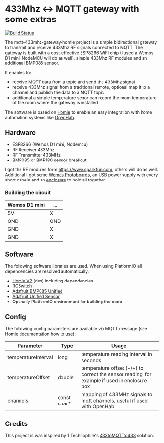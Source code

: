 # 433Mhz <-> MQTT gateway with some extras  

[![Build Status](https://travis-ci.org/mhaack/mqtt-433mhz-gateway-homie.svg?branch=master)](https://travis-ci.org/mhaack/mqtt-433mhz-gateway-homie)

The mqtt-433mhz-gateway-homie project is a simple bidirectional gateway to transmit and receive 433Mhz RF signals connected to MQTT. The 
gateway is built with a cost-effective ESP8266 WiFi chip (I used a Wemos D1 mini, NodeMCU will do as well), simple 433Mhz RF modules and 
an additional BMP085 sensor.

It enables to:
- receive MQTT data from a topic and send the 433Mhz signal 
- receive 433Mhz signal from a traditional remote, optional map it to a channel and publish the data to a MQTT topic
- additional a simple temperature senor can record the room temperature of the room where the gateway is installed

The software is based on [Homie](https://github.com/marvinroger/homie-esp8266) to enable an easy integration with home automation systems like [OpenHab](http://www.openhab.org).

## Hardware

- ESP8266 (Wemos D1 mini, Nodemcu)
- RF Receiver 433Mhz
- RF Transmitter 433MHz
- BMP085 or BMP180 sensor breakout

I got the RF modules form https://www.sparkfun.com, others will do as well. Additional I got some [Wemos Protoboards](https://www.wemos.cc/product/protoboard.html), an USB power supply with every short cabele
and an [enclosure](https://www.amazon.de/gp/product/B00PZYMLJ4) to hold all together.

### Building the circuit

Wemos D1 mini | ...
------------- | ------------ 
5V            | X
GND           | GND
GND           | X
GND           | X

## Software

The following software libraries are used. When using PlatformIO all dependencies are resolved automatically.

- [Homie V2](https://github.com/marvinroger/homie-esp8266) (dev) including dependencies
- [RCSwitch](https://github.com/sui77/rc-switch)
- [Adafruit BMP085 Unified](https://github.com/adafruit/Adafruit_BMP085_Unified)
- [Adafruit Unified Sensor](https://github.com/adafruit/Adafruit_Sensor)
- Optinally PlatformIO environment for building the code

## Config

The following config parameters are available via MQTT message (see Homie documentation how to use):

Parameter           | Type        | Usage
------------------- | ----------- | -------
temperatureInterval | long        | temperature reading interval in seconds
temperatureOffset   | double      | temperature offset (-/+) to correct the sensor reading, for example if used in enclosure box
channels            | const char* | mapping of 433MHz signals to mqtt channels, useful if used with OpenHab

## Credits

This project is was inspired by 1 Technophile's [433toMQTTto433](https://1technophile.blogspot.de/2016/09/433tomqttto433-bidirectional-esp8266.html) solution.

